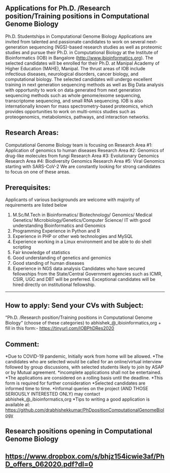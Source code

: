 
Applications for Ph.D. /Research position/Training positions in Computational Genome Biology
-------
Ph.D. Studentships in Computational Genome Biology Applications are invited from talented and passionate candidates to work on several next-generation sequencing (NGS)-based research studies as well as proteomic studies and pursue their Ph.D. in Computational Biology at the Institute of Bioinformatics (IOB) in Bangalore (http://www.ibioinformatics.org). The selected candidates will be enrolled for their Ph.D. at Manipal Academy of Higher Education (MAHE), Manipal. The thrust areas of IOB include infectious diseases, neurological disorders, cancer biology, and computational biology. The selected candidates will undergo excellent training in next generation sequencing methods as well as Big Data analysis with opportunity to work on data generated from next generation sequencing methods such as whole genome/exome sequencing, transcriptome sequencing, and small RNA sequencing. IOB is also internationally known for mass spectrometry-based proteomics, which provides opportunities to work on multi-omics studies such as proteogenomics, metabolomics, pathways, and interaction networks. 

Research Areas:
-------
Computational Genome Biology team is focusing on
Research Area #1: Application of genomics to human diseases
Research Area #2: Genomics of drug-like molecules from fungi
Research Area #3: Evolutionary Genomics
Research Area #4: Biodiversity Genomics
Research Area #5: Viral Genomics starting with SARS-CoV-2
We are constantly looking for strong candidates to focus on one of these areas.

Prerequisites:
-------
Applicants of various backgrounds are welcome with majority of requirements are listed below
1.	M.Sc/M.Tech in Bioinformatics/ Biotechnology/ Genomics/ Medical Genetics/ Microbiology/Genetics/Computer Science/ IT with good understanding Bioinformatics and Genomics
2.	Programming Experience in Python and R
3.	Experience in PHP or other web technologies and MySQL
4.	Experience working in a Linux environment and be able to do shell scripting
5.	Fair knowledge of statistics
6.	Good understanding of genetics and genomics
7.	Good standing of human diseases 
8.	Experience in NGS data analysis
Candidates who have secured fellowships from the State/Central Government agencies such as ICMR, CSIR, UGC and DBT will be preferred. Exceptional candidates will be hired directly on institutional fellowship. 
-------

How to apply: Send your CVs with Subject: 
-------
“Ph.D. /Research position/Training positions in Computational Genome Biology”
(choose of these categories) to abhishek_@_ibioinformatics,org + 
fill in this form:- https://tinyurl.com/IOBPhDRes2020

Comment: 
-------
*Due to COVID-19 pandemic, Initially work from home will be allowed. 
*The candidates who are selected would be called for an online/virtual interview followed by group discussions, with selected students likely to join by ASAP or by Mutual agreement. 
*incomplete applications shall not be entertained.
*The applications are considered on a rolling basis until the deadline. 
*This form is required for further consideration
*Selected candidates are informed time to time. 
*Informal queries on the project (AND THOSE SERIOUSLY INTERESTED ONLY) may contact  abhishek_@_ibioinformatics,org
*Tips to writing a good application is available at: https://github.com/drabhishekkumar/PhDpositionComputationalGenomeBiology
		

Research positions opening in Computational Genome Biology
-------

https://www.dropbox.com/s/bhjz154icwie3af/PhD_offers_062020.pdf?dl=0
-------
